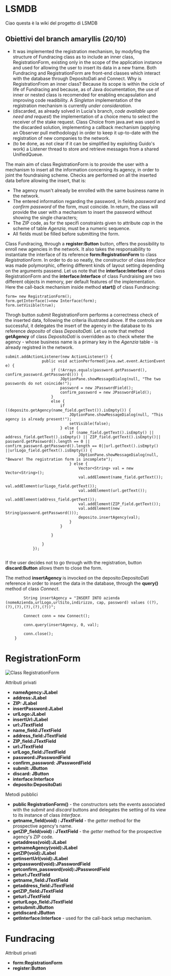 ﻿# LSMDB
Ciao questa è la wiki del progetto di LSMDB

## Obiettivi del branch amaryllis (20/10)
- It was implemented the registration mechanism, by modyfing the structure of Fundracing class as to include an inner class, RegistrationForm, existing only in the scope of the application instance and used for allowing the user to insert its data in a new frame. Both Fundracing and RegistrationForm are front-end classes which interact with the database through DepositoDati and Connect.
Why is RegistrationFrom an inner class? Because its scope is within the cicle of life of Fundracing and because, as of Java documentation, the use of inner or nested class is recomended for enabling encapsulation and improving code readibility. A *Singleton* implementation of the registration mechanism is currently _under consideration_.
- (discarded, as already solved in Lucia's branch, _code available upon need and request_) the implementation of a choice menu to select the receiver of the stake request. Class Choice from java.awt was used in the discarded solution, implementing a callback mechanism (applying an Observer pull methodology) in order to keep it up-to-date with the registration of new companies to the network.
- (to be done, as not clear if it can be simplified by exploiting Guido's work) a Listener thread to store and retrieve messages from a shared UnifiedQueue<String>.




The main aim of class RegistrationForm is to provide the user with a mechanism to insert all the information concerning its agency, in order to joint the foundraising scheme. Checks are performed on all the inserted data before allowing the insert, that is:


- The agency musn't already be enrolled with the same business name in the network.
- The entered information regarding the password, in fields _password_ and _confirm password_ of the form, must coincide. In return, the class will provide the user with a mechanism to insert the password without showing the single characters;
- The ZIP code, as for the specifi constraints given to attribute _cap_ in the scheme of table _Agenzia_, must be a numeric sequence.
- All fields must be filled before submitting the form.

Class Fundracing, through a **register:Button** button, offers the possibility to enroll new agencies in the network. It also takes the responsability to instantiate the interface of its reference **form:RegistrationForm** to class _RegistrationForm_. In order to do so neatly, the constructor of class _Interface_ was made polymorphic, offering different kinds of layout setting depending on the arguments passend. Let us note that the **interface:Interface** of class RegistrationForm and the  **interface:Interface** of class Fundraising are two different objects in memory, per default features of the implementation.
Here the call-back mechanism inside method **start()** of class Fundracing:
```
form= new RegistrationForm();
form.getInterface()=new Interface(form);
form.setVisible(true);
```


Throgh button _submit_ RegistrationForm performs a correctness check of the inserted data, following the criteria illustrated above. If the controls are successful, it delegates the insert of the agency in the database to its reference _deposito_ of class _DepositoDati_.
Let us note that method **getAgency** of class _DepositoDati_ is overridden as to check wheter the agency - whose business name is a primary key in the _Agenzia_ table - is already registred in the network.

```
submit.addActionListener(new ActionListener() {
                public void actionPerformed(java.awt.event.ActionEvent e) {
                    if (!Arrays.equals(password.getPassword(), confirm_password.getPassword())) {
                        JOptionPane.showMessageDialog(null, "The two passwords do not coincide!");
                        password = new JPasswordField();
                        confirm_password = new JPasswordField();
                    } 
                    else {
                        if ((deposito.getAgency(name_field.getText()).isEmpty()) {
                            JOptionPane.showMessageDialog(null, "This agency is already present!");
                            setVisible(false);
                        } else {
                            if (name_field.getText().isEmpty() || address_field.getText().isEmpty() || ZIP_field.getText().isEmpty()|| password.getPassword().length == 0 || confirm_password.getPassword().length == 0||url.getText().isEmpty() ||urlLogo_field.getText().isEmpty()) {
                                JOptionPane.showMessageDialog(null, "Beware! The registration form is incomplete");
                            } else {
                                Vector<String> val = new Vector<String>();
                                val.addElement(name_field.getText());
                                val.addElement(urlLogo_field.getText());
                                val.addElement(url.getText());
                                val.addElement(address_field.getText());
                                val.addElement(ZIP_field.getText());
                                val.addElement(new String(password.getPassword()));
                                deposito.insertAgency(val);
                            }
                        }

                    }

                }
            });
            
```
If the user decides not to go through with the registration, button **discard:Button** allows them to close the form.


The method **insertAgency** is invocked on the deposito:DepositoDati reference in order to insert the data in the database, through the **query()** method of class _Connect_.
```public void insertAgency(Vector<String> val) {
        String insertAgency = "INSERT INTO azienda (nomeAzienda,urlLogo,urlSito,indirizzo, cap, password) values ((?),(?),(?),(?),(?),(?))";

        Connect conn = new Connect();

        conn.query(insertAgency, 0, val);

        conn.close();
    }
```

# RegistrationForm
![Class RegistrationForm](https://github.com/guidogagl/LSMDB/blob/Amaryllis/Untitled%20Diagram.jpg)

Attributi privati


- **nameAgency:JLabel**
- **address:JLabel**
- **ZIP: JLabel**
- **insertPassword:JLabel**
- **urlLogo:JLabel**
- **insertUrl:JLabel**
- **url:JTextField**
- **name_field:JTextField**
- **address_field:JTextField**
- **ZIP_field:JTextField**
- **url:JTextField**
- **urlLogo_field:JTextField**
- **password:JPasswordField**
- **confirm_password: JPasswordField**
- **submit: JButton**
- **discard: JButton**
- **interface:Interface**
- **deposito:DepositoDati**

Metodi pubblici

-  **public RegistrationForm()** - the constructors sets the events associated with the _submit_ and _discard_ buttons and delegates the setting of its view to its instance of class _Interface_. 
- **getname_field(void) : JTextField** - the _getter_ method for the prospective agency's name.
- **getZIP_field(void) : JTextField** -  the _getter_ method for the prospective agency's ZIP code.
- **getaddress(void):JLabel**
- **getnameAgency(void):JLabel** 
- **getZIP(void):JLabel** 
- **getinsertUrl(void):JLabel**
- **getpassword(void):JPasswordField** 
- **getconfirm_password(void):JPasswordField** 
- **geturl:JTextField**
- **getname_field:JTextField**
- **getaddress_field:JTextField**
- **getZIP_field:JTextField**
- **geturl:JTextField**
- **geturlLogo_field:JTextField**
- **getsubmit:JButton**
- **getdiscard:JButton**
- **getInterface:Interface** - used for the call-back setup mechanism.

# Fundracing

Attributi privati 
- **form:RegistrationForm**
- **register:Button**
 
 




